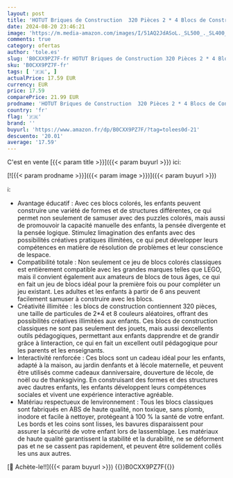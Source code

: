 ```yaml
---
layout: post
title: 'HOTUT Briques de Construction  320 Pièces 2 * 4 Blocs de Construction DIY  Classic Couleur Briques Compatible avec Toutes Les Grandes Marques  Cadeaux de Jouets d éducation Précoce pour 6+ Enfants'
date: 2024-08-20 23:46:21
image: 'https://m.media-amazon.com/images/I/51AQ2JdASoL._SL500_._SL400_.jpg'
comments: true
category: ofertas
author: 'tole.es'
slug: 'B0CXX9PZ7F-fr HOTUT Briques de Construction 320 Pièces 2 * 4 Blocs de...'
sku: 'B0CXX9PZ7F-fr'
tags: [ '🇫🇷', ]
actualPrice: 17.59 EUR
currency: EUR
price: 17.59
comparePrice: 21.99 EUR
prodname: 'HOTUT Briques de Construction  320 Pièces 2 * 4 Blocs de Construction DIY  Classic Couleur Briques Compatible avec Toutes Les Grandes Marques  Cadeaux de Jouets d éducation Précoce pour 6+ Enfants'
country: 'fr'
flag: '🇫🇷'
brand: ''
buyurl: 'https://www.amazon.fr/dp/B0CXX9PZ7F/?tag=tolees0d-21'
descuento: '20.01'
average: '17.59'
---
```


C'est en vente [{{< param title >}}]({{< param buyurl >}}) ici:

[![{{< param prodname >}}]({{< param image >}})]({{< param buyurl >}})

ℹ️:

- Avantage éducatif : Avec ces blocs colorés, les enfants peuvent construire une variété de formes et de structures différentes, ce qui permet non seulement de samuser avec des puzzles colorés, mais aussi de promouvoir la capacité manuelle des enfants, la pensée divergente et la pensée logique. Stimulez limagination des enfants avec des possibilités créatives pratiques illimitées, ce qui peut développer leurs compétences en matière de résolution de problèmes et leur conscience de lespace.
- Compatibilité totale : Non seulement ce jeu de blocs colorés classiques est entièrement compatible avec les grandes marques telles que LEGO, mais il convient également aux amateurs de blocs de tous âges, ce qui en fait un jeu de blocs idéal pour la première fois ou pour compléter un jeu existant. Les adultes et les enfants à partir de 6 ans peuvent facilement samuser à construire avec les blocs.
- Créativité illimitée : les blocs de construction contiennent 320 pièces, une taille de particules de 2*4 et 8 couleurs aléatoires, offrant des possibilités créatives illimitées aux enfants. Ces blocs de construction classiques ne sont pas seulement des jouets, mais aussi dexcellents outils pédagogiques, permettant aux enfants dapprendre et de grandir grâce à linteraction, ce qui en fait un excellent outil pédagogique pour les parents et les enseignants.
- Interactivité renforcée : Ces blocs sont un cadeau idéal pour les enfants, adapté à la maison, au jardin denfants et à lécole maternelle, et peuvent être utilisés comme cadeaux danniversaire, douverture de lécole, de noël ou de thanksgiving. En construisant des formes et des structures avec dautres enfants, les enfants développent leurs compétences sociales et vivent une expérience interactive agréable.
- Matériau respectueux de lenvironnement : Tous les blocs classiques sont fabriqués en ABS de haute qualité, non toxique, sans plomb, inodore et facile à nettoyer, protégeant à 100 % la santé de votre enfant. Les bords et les coins sont lisses, les bavures disparaissent pour assurer la sécurité de votre enfant lors de lassemblage. Les matériaux de haute qualité garantissent la stabilité et la durabilité, ne se déforment pas et ne se cassent pas rapidement, et peuvent être solidement collés les uns aux autres.

[🛒 Achète-le!!]({{< param buyurl >}})
{{<world>}}B0CXX9PZ7F{{</world>}}
